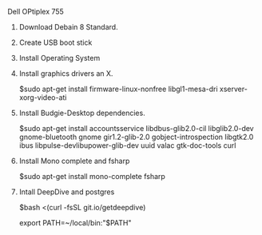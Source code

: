 Dell OPtiplex 755


1. Download Debain 8 Standard.

2. Create USB boot stick

3. Install Operating System

4. Install graphics drivers an X.

     $sudo apt-get install firmware-linux-nonfree libgl1-mesa-dri xserver-xorg-video-ati
     
5. Install Budgie-Desktop dependencies.
	
     $sudo apt-get install accountsservice libdbus-glib2.0-cil libglib2.0-dev gnome-bluetooth gnome gir1.2-glib-2.0 gobject-introspection libgtk2.0 ibus libpulse-devlibupower-glib-dev uuid valac gtk-doc-tools curl

6. Install Mono complete and fsharp

     $sudo apt-get install mono-complete fsharp

7. Intall DeepDive and postgres

     $bash <(curl -fsSL git.io/getdeepdive)

     export PATH=~/local/bin:"$PATH"



 
